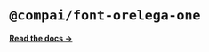 # `@compai/font-orelega-one`

[**Read the docs &rarr;**](https://components.ai/docs/typefaces/orelega-one)
